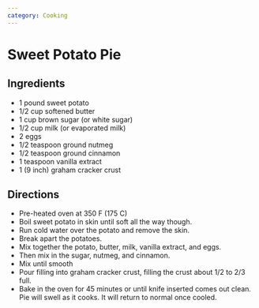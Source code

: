 ```yaml
---
category: Cooking
---
```


# Sweet Potato Pie

## Ingredients

* 1 pound sweet potato
* 1/2 cup softened butter
* 1 cup brown sugar (or white sugar)
* 1/2 cup milk (or evaporated milk)
* 2 eggs
* 1/2 teaspoon ground nutmeg
* 1/2 teaspoon ground cinnamon
* 1 teaspoon vanilla extract
* 1 (9 inch) graham cracker crust

## Directions

* Pre-heated oven at 350 F (175 C)
* Boil sweet potato in skin until soft all the way though.
* Run cold water over the potato and remove the skin.
* Break apart the potatoes.
* Mix together the potato, butter, milk, vanilla extract, and eggs.
* Then mix in the sugar, nutmeg, and cinnamon.
* Mix until smooth
* Pour filling into graham cracker crust, filling the crust about 1/2 to 2/3 full.
* Bake in the oven for 45 minutes or until knife inserted comes out clean.
  Pie will swell as it cooks. It will return to normal once cooled.

